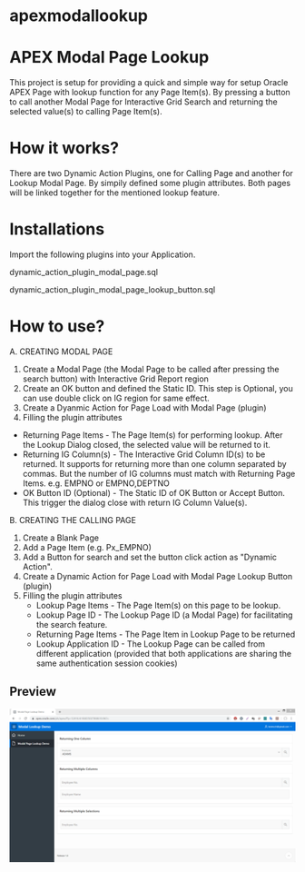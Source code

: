 # apexmodallookup

# APEX Modal Page Lookup

This project is setup for providing a quick and simple way for setup Oracle APEX Page with lookup function for any Page Item(s).  By pressing a button to call another Modal Page for Interactive Grid Search and returning the selected value(s) to calling Page Item(s).

# How it works?

There are two Dynamic Action Plugins, one for Calling Page and another for Lookup Modal Page.  By simpily defined some plugin attributes.  Both pages will be linked together for the mentioned lookup feature.

# Installations

Import the following plugins into your Application.

dynamic_action_plugin_modal_page.sql

dynamic_action_plugin_modal_page_lookup_button.sql

# How to use?

A. CREATING MODAL PAGE
1. Create a Modal Page (the Modal Page to be called after pressing the search button) with Interactive Grid Report region
2. Create an OK button and defined the Static ID.  This step is Optional, you can use double click on IG region for same effect.
3. Create a Dyanmic Action for Page Load with Modal Page (plugin)
4. Filling the plugin attributes
  - Returning Page Items - The Page Item(s) for performing lookup.  After the Lookup Dialog closed, the selected value will be returned to it.
  - Returning IG Column(s) - The Interactive Grid Column ID(s) to be returned.  It supports for returning more than one column separated by commas.  But the number of IG columns must match with Returning Page Items.
e.g. EMPNO  or  EMPNO,DEPTNO
  - OK Button ID (Optional) - The Static ID of OK Button or Accept Button.  This trigger the dialog close with return IG Column Value(s).

B. CREATING THE CALLING PAGE
1. Create a Blank Page
2. Add a Page Item (e.g. Px_EMPNO)
3. Add a Button for search and set the button click action as "Dynamic Action".
4. Create a Dynamic Action for Page Load with Modal Page Lookup Button (plugin)
5. Filling the plugin attributes
   - Lookup Page Items - The Page Item(s) on this page to be lookup.
   - Lookup Page ID - The Lookup Page ID (a Modal Page)  for facilitating the search feature.
   - Returning Page Items - The Page Item in Lookup Page to be returned
   - Lookup Application ID - The Lookup Page can be called from different application (provided that both applications are sharing the same authentication session cookies)
   

## Preview
![](https://raw.githubusercontent.com/kevincch/apexmodallookup/master/preview.gif)
  
